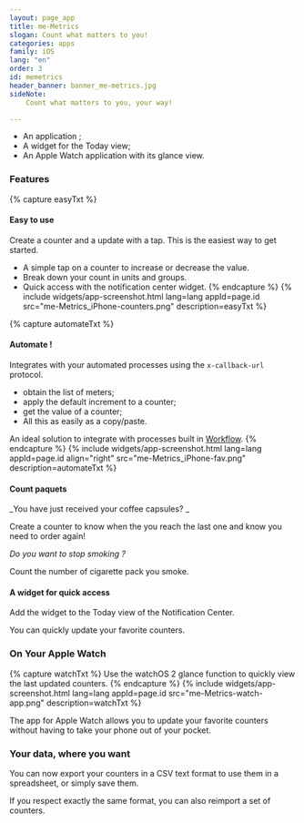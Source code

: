 ```yaml
---
layout: page_app
title: me-Metrics
slogan: Count what matters to you!
categories: apps
family: iOS
lang: "en"
order: 3
id: memetrics
header_banner: banner_me-metrics.jpg
sideNote:
    Count what matters to you, your way!

---
```


- An application ;
- A widget for the Today view;
- An Apple Watch application with its glance view.

### Features

{% capture easyTxt %}
#### Easy to use

Create a counter and a update with a tap.
This is the easiest way to get started.

- A simple tap on a counter to increase or decrease the value.
- Break down your count in units and groups.
- Quick access with the notification center widget.
{% endcapture %}
{% include widgets/app-screenshot.html 
        lang=lang appId=page.id src="me-Metrics_iPhone-counters.png"
        description=easyTxt %}


{% capture automateTxt %}
#### Automate !

Integrates with your automated processes using the `x-callback-url` protocol.

- obtain the list of meters;
- apply the default increment to a counter;
- get the value of a counter;
- All this as easily as a copy/paste.

An ideal solution to integrate with processes built in 
[Workflow](https://workflow.is/).
{% endcapture %}
{% include widgets/app-screenshot.html 
        lang=lang appId=page.id align="right"
        src="me-Metrics_iPhone-fav.png"
        description=automateTxt %}


#### Count paquets

_You have just received your coffee capsules? _

Create a counter to know when the you reach the last one 
and know you need to order again!

_Do you want to stop smoking ?_

Count the number of cigarette pack you smoke.

#### A widget for quick access

Add the widget to the Today view of the Notification Center.

You can quickly update your favorite counters.

### On Your Apple Watch

{% capture watchTxt %}
Use the watchOS 2 glance function to quickly view the 
last updated counters.
{% endcapture %}
{% include widgets/app-screenshot.html 
        lang=lang appId=page.id src="me-Metrics-watch-app.png"
        description=watchTxt %}

The app for Apple Watch allows you to update your favorite counters 
without having to take your phone out of your pocket.

### Your data, where you want

You can now export your counters in a CSV text format to use 
them in a spreadsheet, or simply save them.


If you respect exactly the same format, you can also reimport a set of counters.

